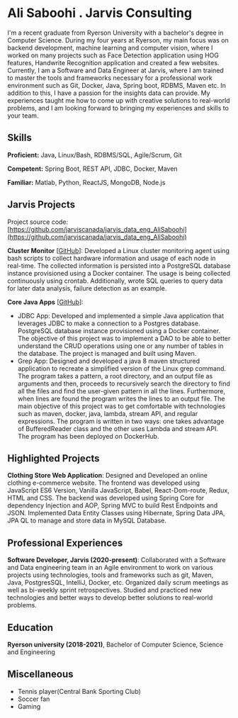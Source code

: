 # Ali Saboohi . Jarvis Consulting

I'm a recent graduate from Ryerson University with a bachelor's degree in Computer Science. During my four years at Ryerson, my main focus was on backend development, machine learning and computer vision, where I worked on many projects such as Face Detection application using HOG features, Handwrite Recognition application and created a few websites. Currently, I am a Software and Data Engineer at Jarvis, where I am trained to master the tools and frameworks necessary for a professional work environment such as Git, Docker, Java, Spring boot, RDBMS, Maven etc. In addition to this, I have a passion for the insights data can provide. My experiences taught me how to come up with creative solutions to real-world problems, and I am looking forward to bringing my experiences and skills to your team.

## Skills

**Proficient:** Java, Linux/Bash, RDBMS/SQL, Agile/Scrum, Git

**Competent:** Spring Boot, REST API, JDBC, Docker, Maven

**Familiar:** Matlab, Python, ReactJS, MongoDB, Node.js

## Jarvis Projects

Project source code: [https://github.com/jarviscanada/jarvis_data_eng_AliSaboohi](https://github.com/jarviscanada/jarvis_data_eng_AliSaboohi)


**Cluster Monitor** [[GitHub](https://github.com/jarviscanada/jarvis_data_eng_AliSaboohi/tree/master/linux_sql)]: Developed a Linux cluster monitoring agent using bash scripts to collect hardware information and usage of each node in real-time. The collected information is persisted into a PostgreSQL database instance provisioned using a Docker container. The usage is being collected continuously using crontab. Additionally, wrote SQL queries to query data for later data analysis, failure detection as an example.

**Core Java Apps** [[GitHub](https://github.com/jarviscanada/jarvis_data_eng_AliSaboohi/tree/master/core_java)]:
      
  - JDBC App: Developed and implemented a simple Java application that leverages JDBC to make a connection to a Postgres database. PostgreSQL database instance provisioned using a Docker container. The objective of this project was to implement a DAO to be able to better understand the CRUD operations using one or any number of tables in the database. The project is managed and built using Maven.
  - Grep App: Designed and developed a java 8 maven structured application to recreate a simplified version of the Linux grep command. The program takes a pattern, a root directory, and an output file as arguments and then, proceeds to recursively search the directory to find all the files and find the user-given pattern in all the lines. Furthermore, when lines are found the program writes the lines to an output file. The main objective of this project was to get comfortable with technologies such as maven, docker, java, lambda, stream API, and regular expressions. The program is written in two ways: one takes advantage of BufferedReader class and the other uses Lambda and stream API. The program has been deployed on DockerHub.


## Highlighted Projects
**Clothing Store Web Application**: Designed and Developed an online clothing e-commerce website. The frontend was developed using JavaScript ES6 Version, Vanilla JavaScript, Babel, React-Dom-route, Redux, HTML and CSS. The backend was developed using Spring Core for dependency Injection and AOP, Spring MVC to build Rest Endpoints and JSON. Implemented Data Entity Classes using Hibernate, Spring Data JPA, JPA QL to manage and store data in MySQL Database.


## Professional Experiences

**Software Developer, Jarvis (2020-present)**: Collaborated with a Software and Data engineering team in an Agile environment to work on various projects using technologies, tools and frameworks such as git, Maven, Java, PostgresSQL, IntelliJ, Docker, etc. Organized daily scrum meetings as well as bi-weekly sprint retrospectives. Studied and practiced new technologies and better ways to develop better solutions to real-world problems.


## Education
**Ryerson university (2018-2021)**, Bachelor of Computer Science, Science and Engineering


## Miscellaneous
- Tennis player(Central Bank Sporting Club)
- Soccer fan
- Gaming